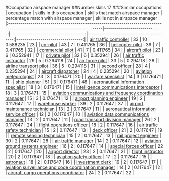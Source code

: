 #Occupation airspace manager
##Number skills 17
###Similar occupations:
| occupation                                                                                                                  |   skills in this occupation |   skills that match airspace manager |   percentage match with airspace manager |   skills not in airspace manager |
|:----------------------------------------------------------------------------------------------------------------------------|----------------------------:|-------------------------------------:|-----------------------------------------:|---------------------------------:|
| [air traffic controller](air_traffic_controller.md)                                                                         |                          33 |                                   10 |                                 0.588235 |                               23 |
| [co-pilot](co-pilot.md)                                                                                                     |                          43 |                                    7 |                                 0.411765 |                               36 |
| [helicopter pilot](helicopter_pilot.md)                                                                                     |                          39 |                                    7 |                                 0.411765 |                               32 |
| [commercial pilot](commercial_pilot.md)                                                                                     |                          41 |                                    7 |                                 0.411765 |                               34 |
| [aircraft pilot](aircraft_pilot.md)                                                                                         |                          23 |                                    6 |                                 0.352941 |                               17 |
| [private pilot](private_pilot.md)                                                                                           |                          32 |                                    6 |                                 0.352941 |                               26 |
| [air traffic instructor](air_traffic_instructor.md)                                                                         |                          29 |                                    5 |                                 0.294118 |                               24 |
| [air force pilot](air_force_pilot.md)                                                                                       |                          33 |                                    5 |                                 0.294118 |                               28 |
| [airline transport pilot](airline_transport_pilot.md)                                                                       |                          36 |                                    5 |                                 0.294118 |                               31 |
| [second officer](second_officer.md)                                                                                         |                          28 |                                    4 |                                 0.235294 |                               24 |
| [aircraft dispatcher](aircraft_dispatcher.md)                                                                               |                          24 |                                    4 |                                 0.235294 |                               20 |
| [aviation meteorologist](aviation_meteorologist.md)                                                                         |                          23 |                                    3 |                                 0.176471 |                               20 |
| [warfare specialist](warfare_specialist.md)                                                                                 |                          14 |                                    3 |                                 0.176471 |                               11 |
| [ship planner](ship_planner.md)                                                                                             |                          51 |                                    3 |                                 0.176471 |                               48 |
| [aeronautical information specialist](aeronautical_information_specialist.md)                                               |                          18 |                                    3 |                                 0.176471 |                               15 |
| [intelligence communications interceptor](intelligence_communications_interceptor.md)                                       |                          18 |                                    3 |                                 0.176471 |                               15 |
| [aviation communications and frequency coordination manager](aviation_communications_and_frequency_coordination_manager.md) |                          15 |                                    3 |                                 0.176471 |                               12 |
| [airport planning engineer](airport_planning_engineer.md)                                                                   |                          19 |                                    2 |                                 0.117647 |                               17 |
| [warehouse worker](warehouse_worker.md)                                                                                     |                          39 |                                    2 |                                 0.117647 |                               37 |
| [airport maintenance technician](airport_maintenance_technician.md)                                                         |                          13 |                                    2 |                                 0.117647 |                               11 |
| [aeronautical information service officer](aeronautical_information_service_officer.md)                                     |                          12 |                                    2 |                                 0.117647 |                               10 |
| [aviation data communications manager](aviation_data_communications_manager.md)                                             |                          13 |                                    2 |                                 0.117647 |                               11 |
| [road transport division manager](road_transport_division_manager.md)                                                       |                          26 |                                    2 |                                 0.117647 |                               24 |
| [flight operations officer](flight_operations_officer.md)                                                                   |                          18 |                                    2 |                                 0.117647 |                               16 |
| [air traffic safety technician](air_traffic_safety_technician.md)                                                           |                          15 |                                    2 |                                 0.117647 |                               13 |
| [deck officer](deck_officer.md)                                                                                             |                          21 |                                    2 |                                 0.117647 |                               19 |
| [remote sensing technician](remote_sensing_technician.md)                                                                   |                          15 |                                    2 |                                 0.117647 |                               13 |
| [rail project engineer](rail_project_engineer.md)                                                                           |                          30 |                                    2 |                                 0.117647 |                               28 |
| [air traffic manager](air_traffic_manager.md)                                                                               |                          14 |                                    2 |                                 0.117647 |                               12 |
| [aviation ground systems engineer](aviation_ground_systems_engineer.md)                                                     |                          16 |                                    2 |                                 0.117647 |                               14 |
| [special forces officer](special_forces_officer.md)                                                                         |                          22 |                                    2 |                                 0.117647 |                               20 |
| [airport director](airport_director.md)                                                                                     |                          23 |                                    2 |                                 0.117647 |                               21 |
| [flight instructor](flight_instructor.md)                                                                                   |                          20 |                                    2 |                                 0.117647 |                               18 |
| [aviation safety officer](aviation_safety_officer.md)                                                                       |                          17 |                                    2 |                                 0.117647 |                               15 |
| [astronaut](astronaut.md)                                                                                                   |                          18 |                                    2 |                                 0.117647 |                               16 |
| [investment clerk](investment_clerk.md)                                                                                     |                          19 |                                    2 |                                 0.117647 |                               17 |
| [aviation surveillance and code coordination manager](aviation_surveillance_and_code_coordination_manager.md)               |                          14 |                                    2 |                                 0.117647 |                               12 |
| [aircraft cargo operations coordinator](aircraft_cargo_operations_coordinator.md)                                           |                          24 |                                    2 |                                 0.117647 |                               22 |
